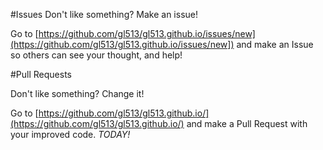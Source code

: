 #Issues
 Don't like something? Make an issue!

 Go to [https://github.com/gl513/gl513.github.io/issues/new](https://github.com/gl513/gl513.github.io/issues/new]) and make an Issue so others can see your thought, and help!

#Pull Requests

 Don't like something? Change it!

 Go to [https://github.com/gl513/gl513.github.io/](https://github.com/gl513/gl513.github.io/) and make a Pull Request with your improved code. *TODAY!*
